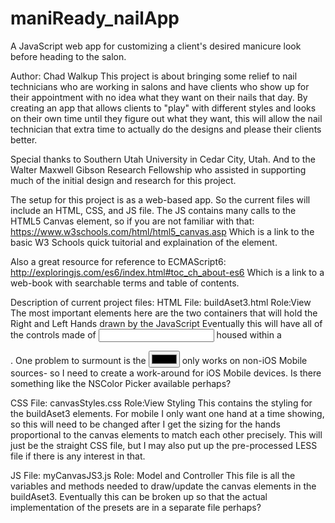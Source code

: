 # maniReady_nailApp
A JavaScript web app for customizing a client's desired manicure look before heading to the salon.

Author: Chad Walkup
This project is about bringing some relief to nail technicians who are working in salons and have clients who show up for their appointment with no idea what they want on their nails that day. By creating an app that allows clients to "play" with different styles and looks on their own time until they figure out what they want, this will allow the nail technician that extra time to actually do the designs and please their clients better.

Special thanks to Southern Utah University in Cedar City, Utah. And to the Walter Maxwell Gibson Research Fellowship who assisted in supporting much of the initial design and research for this project.

The setup for this project is as a web-based app. So the current files will include an HTML, CSS, and JS file. The JS contains many calls to the HTML5 Canvas element, so if you are not familiar with that: https://www.w3schools.com/html/html5_canvas.asp
Which is a link to the basic W3 Schools quick tuitorial and explaination of the element.

Also a great resource for reference to ECMAScript6: http://exploringjs.com/es6/index.html#toc_ch_about-es6 
Which is a link to a web-book with searchable terms and table of contents.

Description of current project files:
HTML File: buildAset3.html  Role:View
The most important elements here are the two <canvas> containers that will hold the Right and Left Hands drawn by the JavaScript
  Eventually this will have all of the controls made of <input> housed within a <form>. One problem to surmount is the <input type="color"> only works on non-iOS Mobile sources- so I need to create a work-around for iOS Mobile devices. Is there something like the NSColor Picker available perhaps?

CSS File: canvasStyles.css  Role:View Styling
This contains the styling for the buildAset3 elements. For mobile I only want one hand at a time showing, so this will need to be changed after I get the sizing for the hands proportional to the canvas elements to match each other precisely. This will just be the straight CSS file, but I may also put up the pre-processed LESS file if there is any interest in that.

JS File: myCanvasJS3.js  Role: Model and Controller
This file is all the variables and methods needed to draw/update the canvas elements in the buildAset3. Eventually this can be broken up so that the actual implementation of the presets are in a separate file perhaps?

